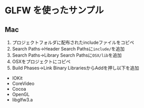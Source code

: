 # GLFW を使ったサンプル

## Mac
1. プロジェクトフォルダに配布されたincludeファイルをコピペ
2. Search Paths->Header Search Pathsに`include/`を追加
3. Search Paths->Library Search Pathsに`OSX/lib`を追加
4. OSXをプロジェクトにコピペ
5. Build Phases->Link Binary LibrariesからAddを押し以下を追加
  * IOKit
  * CoreVideo
  * Cocoa
  * OpenGL
  * libglfw3.a
